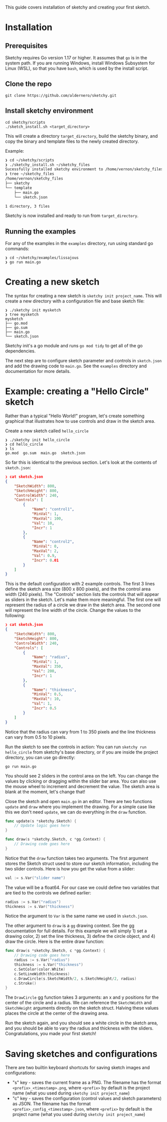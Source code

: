 This guide covers installation of sketchy and creating your first sketch.

# Installation

## Prerequisites
Sketchy requires Go version 1.17 or higher. It assumes that `go` is in the system path. If you are running Windows, install Windows Subsystem for Linux (WSL), so that you have `bash`, which is used by the install script.

## Clone the repo

```shell
git clone https://github.com/aldernero/sketchy.git
```
## Install sketchy environment
```shell
cd sketchy/scripts
./sketch_install.sh <target_directory>
```
This will create a directory `target_directory`, build the sketchy binary, and copy the binary and template files to the newly created directory.

Example:

```bash
❯ cd ~/sketchy/scripts
❯ ./sketchy_install.sh ~/sketchy_files
Sucessfully installed sketchy environment to /home/vernon/sketchy_files
❯ tree ~/sketchy_files
/home/vernon/sketchy_files
├── sketchy
└── template
    ├── main.go
    └── sketch.json

1 directory, 3 files
```
Sketchy is now installed and ready to run from `target_directory`.

## Running the examples
For any of the examples in the `examples` directory, run using standard go commands:
```shell
❯ cd ~/sketchy/examples/lissajous
❯ go run main.go
```

# Creating a new sketch

The syntax for creating a new sketch is `sketchy init project_name`. This will create a new directory with a configuration file and base sketch file:
```shell
❯ ./sketchy init mysketch
❯ tree mysketch
mysketch
├── go.mod
├── go.sum
├── main.go
└── sketch.json
```
Sketchy init's a go module and runs `go mod tidy` to get all of the go dependencies.

The next step are to configure sketch parameter and controls in `sketch.json` and add the drawing code to `main.go`. See the `examples` directory and documentation for more details.

# Example: creating a "Hello Circle" sketch
Rather than a typical "Hello World!" program, let's create something graphical that illustrates how to use controls and draw in the sketch area.

Create a new sketch called `hello_circle`
```shell
❯ ./sketchy init hello_circle
❯ cd hello_circle
❯ ls
go.mod  go.sum  main.go  sketch.json
```
So far this is identical to the previous section. Let's look at the contents of `sketch.json`:
```json
❯ cat sketch.json
{
    "SketchWidth": 800,
    "SketchHeight": 800,
    "ControlWidth": 240,
    "Controls": [
        {
            "Name": "control1",
            "MinVal": 1,
            "MaxVal": 100,
            "Val": 10,
            "Incr": 1
        },
        {
            "Name": "control2",
            "MinVal": 0,
            "MaxVal": 2,
            "Val": 0.9,
            "Incr": 0.01
        }
    ]
}
```
This is the default configuration with 2 example controls. The first 3 lines define the sketch area size (800 x 800 pixels), and the the control area width (240 pixels). The "Controls" section lists the controls that will appear as sliders in the sketch. Let's make them more meaningful. The first one will represent the radius of a circle we draw in the sketch area. The second one will represent the line width of the circle. Change the values to the following:
```json
❯ cat sketch.json
{
    "SketchWidth": 800,
    "SketchHeight": 800,
    "ControlWidth": 240,
    "Controls": [
        {
            "Name": "radius",
            "MinVal": 1,
            "MaxVal": 350,
            "Val": 200,
            "Incr": 1
        },
        {
            "Name": "thickness",
            "MinVal": 0.5,
            "MaxVal": 10,
            "Val": 1,
            "Incr": 0.5
        }
    ]
}
```
Notice that the radius can vary from 1 to 350 pixels and the line thickness can vary from 0.5 to 10 pixels.

Run the sketch to see the controls in action:
You can run `sketchy run hello_circle` from sketchy's base directory, or if you are inside the project directory, you can use go directly:
```shell
go run main.go
```
You should see 2 sliders in the control area on the left. You can change the values by clicking or dragging within the slider bar area. You can also use the mouse wheel to increment and decrement the value. The sketch area is blank at the moment, let's change that!

Close the sketch and open `main.go` in an editor. There are two functions `update` and `draw` where you implement the drawing. For a simple case like this we don't need `update`, we can do everything in the `draw` function.
```go
func update(s *sketchy.Sketch) {
	// Update logic goes here
}

func draw(s *sketchy.Sketch, c *gg.Context) {
	// Drawing code goes here
}
```
Notice that the `draw` function takes two arguments. The first argument stores the Sketch struct used to store our sketch information, including the two slider controls. Here is how you get the value from a slider:

```go
val := s.Var("slider name")
```

The value will be a float64. For our case we could define two variables that are tied to the controls we defined earlier:
```go
radius := s.Var("radius")
thickness := s.Var("thickness")
```
Notice the argument to `Var` is the same name we used in `sketch.json`.

The other argument to `draw` is a `gg` drawing context. See the [gg](https://github.com/fogleman/gg) documentation for full details. For this example we will simply 1) set a drawing color, 2) set the line thickness, 3) define the circle object, and 4) draw the circle.  Here is the entire draw function:
```go
func draw(s *sketchy.Sketch, c *gg.Context) {
	// Drawing code goes here
	radius := s.Var("radius")
	thickness := s.Var("thickness")
	c.SetColor(color.White)
	c.SetLineWidth(thickness)
	c.DrawCircle(s.SketchWidth/2, s.SketchHeight/2, radius)
	c.Stroke()
}
```
The `DrawCircle` gg function takes 3 arguments: an x and y positions for the center of the circle and a radius. We can reference the `SketchWidth` and `SketchHeight` arguments directly on the sketch struct. Halving these values places the circle at the center of the drawing area.

Run the sketch again, and you should see a white circle in the sketch area, and you should be able to vary the radius and thickness with the sliders. Congratulations, you made your first sketch!

# Saving sketches and configurations

There are two builtin keyboard shortcuts for saving sketch images and configurations:
- "s" key - saves the current frame as a PNG. The filename has the format `<prefix>_<timestamp>.png`, where `<prefix>` by default is the project name (what you used during `sketchy init project_name`)
- "c" key - saves the configuration (control values and sketch parameters) as JSON. The filename has the format `<prefix>_config_<timestamp>.json`, where `<prefix>` by default is the project name (what you used during `sketchy init project_name`)